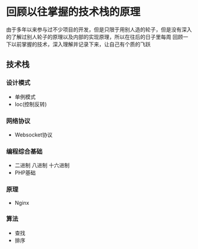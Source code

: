 # 回顾以往掌握的技术栈的原理

由于多年以来参与过不少项目的开发，但是只限于用别人造的轮子，但是没有深入的了解过别人轮子的原理以及内部的实现原理，所以在往后的日子里每周
回顾一下以前掌握的技术，深入理解并记录下来，让自己有个质的飞跃


## 技术栈

### 设计模式
- 单例模式
- Ioc(控制反转)

### 网络协议
- Websocket协议

### 编程综合基础
- 二进制 八进制 十六进制
- PHP基础

### 原理
- Nginx

### 算法
- 查找
- 排序
